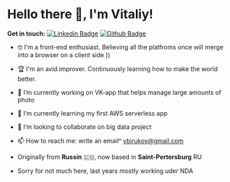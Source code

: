 # Hello there 👋, I'm Vitaliy!

**Get in touch:**
[![Linkedin Badge](https://img.shields.io/badge/in-vbirukov-0072b1?style=flat&logo=Linkedin&logoColor=white&link=https://www.linkedin.com/in/vbirukov/)](https://www.linkedin.com/in/vbirukov/) [![Github Badge](https://img.shields.io/badge/-vbirukov-grey?style=flat&logo=github&logoColor=white&link=https://github.com/vbirukov/)](https://www.github.com/vbirukov/)

- 🤓 I'm a front-end enthusiast. Believing all the platfroms once will merge into a browser on a client side ))
- 🏆 I'm an avid improver. Continuously learning how to make the world better.
- 🔭 I’m currently working on VK-app that helps manage large amounts of photo
- 🌱 I’m currently learning my first AWS serverless app 
- 👯 I’m looking to collaborate on big data project
- 📫 How to reach me: write an email^ vbirukov@gmail.com  

- Originally from **Russin** 🇨🇴, now based in **Saint-Pertersburg** RU
- Sorry for not much here, last years mostly working uder NDA
